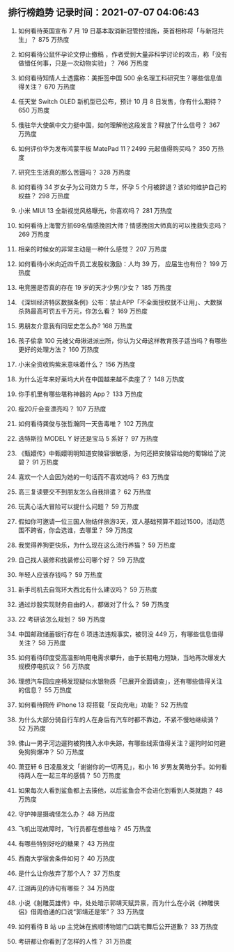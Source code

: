 
## 排行榜趋势 记录时间：2021-07-07 04:06:43
  
  1. 如何看待英国宣布 7 月 19 日基本取消新冠管控措施，英首相称将「与新冠共生」？ 875 万热度
    
  2. 如何看待公鼠怀孕论文停止撤稿 ，作者受到大量非科学讨论的攻击，称「没有做错任何事，只是一次动物实验」？ 766 万热度
    
  3. 如何看待知情人士透露称：美拒签中国 500 余名理工科研究生？哪些信息值得关注？ 670 万热度
    
  4. 任天堂 Switch OLED 新机型已公布，预计 10 月 8 日发售，你有什么期待？ 650 万热度
    
  5. 俄驻华大使飙中文力挺中国，如何理解他这段发言？释放了什么信号？ 367 万热度
    
  6. 如何评价华为发布鸿蒙平板 MatePad 11？2499 元起值得购买吗？ 350 万热度
    
  7. 研究生生活真的那么苦逼吗？ 328 万热度
    
  8. 如何看待 34 岁女子为公司效力 5 年，怀孕 5 个月被辞退？该如何维护自己的权益？ 298 万热度
    
  9. 小米 MIUI 13 全新视觉风格曝光，你喜欢吗？ 281 万热度
    
  10. 如何看待上海警方抓69名情感挽回大师？情感挽回大师真的可以挽救失恋吗？ 269 万热度
    
  11. 相亲的时候女的非常主动是一种什么感觉？ 207 万热度
    
  12. 如何看待小米向近四千员工发股权激励：人均 39 万， 应届生也有份？ 199 万热度
    
  13. 电竞圈是否真的存在 19 岁的天才少男/少女？ 185 万热度
    
  14. 《深圳经济特区数据条例》公布：禁止APP「不全面授权就不让用」、大数据杀熟最高可罚五千万元，你怎么看？ 169 万热度
    
  15. 男朋友介意我有同居史怎么办? 168 万热度
    
  16. 孩子偷拿 100 元被父母揪进派出所，你认为父母这样教育孩子适当吗？有哪些更好的处理方法？ 160 万热度
    
  17. 小米全资收购紫米意味着什么？ 156 万热度
    
  18. 为什么近年来好莱坞大片在中国越来越不卖座了？ 148 万热度
    
  19. 你手机里有哪些堪称神器的 App？ 133 万热度
    
  20. 瘦20斤会变漂亮吗？ 107 万热度
    
  21. 如何看待龚俊与张哲瀚同一天告毒唯？ 102 万热度
    
  22. 选特斯拉 MODEL Y 好还是宝马 5 系好？ 97 万热度
    
  23. 《甄嬛传》中甄嬛明明知道安陵容很敏感，为何还把安陵容给她的蜀锦给了浣碧？ 91 万热度
    
  24. 喜欢一个人会因为她的一句话而不喜欢她吗？ 63 万热度
    
  25. 高三复读要交不到朋友怎么自我排遣？ 62 万热度
    
  26. 玩真心话大冒险可以提什么问题？ 59 万热度
    
  27. 假如你可邀请一位三国人物结伴旅游3天，双人基础预算不超过1500，活动范围不跨省，你会选谁，去哪里？ 59 万热度
    
  28. 我觉得养狗更快乐，为什么现在这么流行养猫？ 59 万热度
    
  29. 自己找人装修和找装修公司哪个好？ 59 万热度
    
  30. 年轻人应该存钱吗？ 59 万热度
    
  31. 新手司机去自驾环大西北有什么建议吗？ 59 万热度
    
  32. 通过炒股实现财务自由的人，都做对了什么？ 59 万热度
    
  33. 22 考研该怎么规划？ 59 万热度
    
  34. 中国邮政储蓄银行存在  6  项违法违规事实，被罚没  449  万，有哪些信息值得关注？ 58 万热度
    
  35. 如何看待印度受高温影响用电需求攀升，由于长期电力短缺，当地再次爆发大规模停电抗议？ 56 万热度
    
  36. 理想汽车回应座椅发现疑似水银物质「已展开全面调查」，还有哪些值得关注的信息？ 55 万热度
    
  37. 如何看待网传 iPhone 13 将搭载「反向充电」功能？ 52 万热度
    
  38. 为什么大部分骑自行车的人在身后有汽车时都不靠边，不紧不慢地继续骑？ 52 万热度
    
  39. 佛山一男子河边遛狗被狗拽入水中失踪，有哪些线索值得关注？遛狗时如何避免狗狗爆冲？ 50 万热度
    
  40. 萧亚轩 6 日凌晨发文「谢谢你的一切再见」，和小 16 岁男友黄皓分手。如何看待两人在一起三年的感情？ 50 万热度
    
  41. 如果每次人看到鲨鱼都上去揍他，以后鲨鱼会不会进化到看到人类就跑？ 48 万热度
    
  42. 守护神是摄魂怪怎么办？ 48 万热度
    
  43. 飞机出现故障时，飞行员都在想些啥？ 45 万热度
    
  44. 有哪些特别好吃的糖果？ 43 万热度
    
  45. 西南大学宿舍条件如何？ 40 万热度
    
  46. 是什么让你放弃了那个人？ 37 万热度
    
  47. 江湖再见的诗句有哪些？ 34 万热度
    
  48. 小说《射雕英雄传》中，处处暗示郭靖天赋异禀，而为什么在小说《神雕侠侣》借周伯通的口说“郭靖还是笨”？ 33 万热度
    
  49. 如何看待 B 站 up 主党妹在旅顺博物馆门口跳宅舞后公开道歉？ 33 万热度
    
  50. 考研都让你看到了怎样的人性？ 31 万热度
    